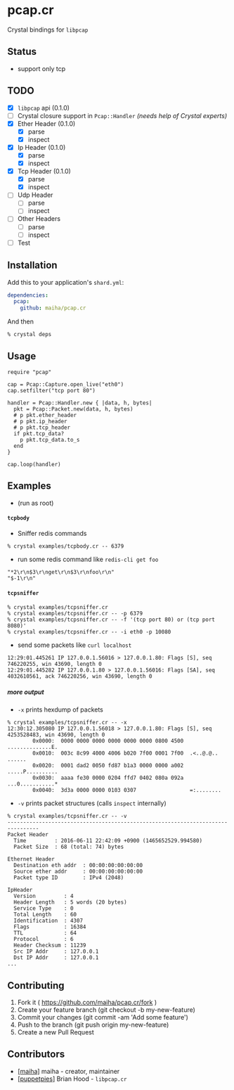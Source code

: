 # pcap.cr

Crystal bindings for `libpcap`

## Status

- support only tcp

## TODO

- [x] `libpcap` api (0.1.0)
- [ ] Crystal closure support in `Pcap::Handler` *(needs help of Crystal experts)*
- [x] Ether Header (0.1.0)
  - [x] parse
  - [x] inspect
- [x] Ip Header (0.1.0)
  - [x] parse
  - [x] inspect
- [x] Tcp Header (0.1.0)
  - [x] parse
  - [x] inspect
- [ ] Udp Header
  - [ ] parse
  - [ ] inspect
- [ ] Other Headers
  - [ ] parse
  - [ ] inspect
- [ ] Test

## Installation

Add this to your application's `shard.yml`:

```yaml
dependencies:
  pcap:
    github: maiha/pcap.cr
```
And then

```shell
% crystal deps
```

## Usage


```crystal
require "pcap"

cap = Pcap::Capture.open_live("eth0")
cap.setfilter("tcp port 80")

handler = Pcap::Handler.new { |data, h, bytes|
  pkt = Pcap::Packet.new(data, h, bytes)
  # p pkt.ether_header
  # p pkt.ip_header
  # p pkt.tcp_header
  if pkt.tcp_data?
    p pkt.tcp_data.to_s
  end
}

cap.loop(handler)

```

## Examples

- (run as root)

#### `tcpbody`

- Sniffer redis commands

```shell
% crystal examples/tcpbody.cr -- 6379
```

- run some redis command like `redis-cli get foo`

```
"*2\r\n$3\r\nget\r\n$3\r\nfoo\r\n"
"$-1\r\n"
```

#### `tcpsniffer`

```shell
% crystal examples/tcpsniffer.cr
% crystal examples/tcpsniffer.cr -- -p 6379
% crystal examples/tcpsniffer.cr -- -f '(tcp port 80) or (tcp port 8080)' 
% crystal examples/tcpsniffer.cr -- -i eth0 -p 10080
```

- send some packets like `curl localhost`

```
12:29:01.445261 IP 127.0.0.1.56016 > 127.0.0.1.80: Flags [S], seq 746220255, win 43690, length 0
12:29:01.445282 IP 127.0.0.1.80 > 127.0.0.1.56016: Flags [SA], seq 4032610561, ack 746220256, win 43690, length 0
```

##### more output

- `-x` prints hexdump of packets

```
% crystal examples/tcpsniffer.cr -- -x
12:30:12.305080 IP 127.0.0.1.56018 > 127.0.0.1.80: Flags [S], seq 4253528483, win 43690, length 0
        0x0000:  0000 0000 0000 0000 0000 0000 0800 4500  ..............E.
        0x0010:  003c 8c99 4000 4006 b020 7f00 0001 7f00  .<..@.@.. ......
        0x0020:  0001 dad2 0050 fd87 b1a3 0000 0000 a002  .....P..........
        0x0030:  aaaa fe30 0000 0204 ffd7 0402 080a 092a  ...0...........*
        0x0040:  3d3a 0000 0000 0103 0307                 =:........
```

- `-v` prints packet structures (calls `inspect` internally)

```
% crystal examples/tcpsniffer.cr -- -v
--------------------------------------------------------------------------------
Packet Header
  Time         : 2016-06-11 22:42:09 +0900 (1465652529.994580)
  Packet Size  : 68 (total: 74) bytes

Ethernet Header
  Destination eth addr  : 00:00:00:00:00:00
  Source ether addr     : 00:00:00:00:00:00
  Packet type ID        : IPv4 (2048)

IpHeader
  Version         : 4
  Header Length   : 5 words (20 bytes)
  Service Type    : 0
  Total Length    : 60
  Identification  : 4307
  Flags           : 16384
  TTL             : 64
  Protocol        : 6
  Header Checksum : 11239
  Src IP Addr     : 127.0.0.1
  Dst IP Addr     : 127.0.0.1
...
```

## Contributing

1. Fork it ( https://github.com/maiha/pcap.cr/fork )
2. Create your feature branch (git checkout -b my-new-feature)
3. Commit your changes (git commit -am 'Add some feature')
4. Push to the branch (git push origin my-new-feature)
5. Create a new Pull Request

## Contributors

- [[maiha]](https://github.com/maiha) maiha - creator, maintainer
- [[puppetpies]](https://github.com/puppetpies) Brian Hood - `libpcap.cr`

